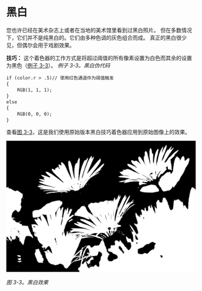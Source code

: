 # 黑白

您也许已经在美术杂志上或者在当地的美术馆里看到过黑白照片。
但在多数情况下，它们并不是纯黑白的。它们由多种色调的灰色组合而成。
真正的黑白很少见，但偶尔会用于戏剧效果。

**技巧：** 这个着色器的工作方式是将超过阈值的所有像素设置为白色而其余的设置为黑色（[例子 3-3]()）。
*例子 3-3。黑白伪代码*
```
if (color.r > .5)// 使用红色通道作为阈值触发
{
    RGB(1, 1, 1);
}
else
{
    RGB(0, 0, 0);
}
```

查看[图 3-3]()，这是我们使用原始版本黑白技巧着色器应用到原始图像上的效果。

![Black and white effect](images/image-3-3.png)

*图 3-3。黑白效果*